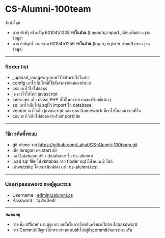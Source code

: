 # CS-Alumni-100team
จัดทำโดย
- นาย ฬะหัฐ ศรีหะรัญ 6010451248  **ทำในส่วน** (Layouts,import_นิสิต,เพิ่มข่าว+ฐานข้อมูล)
- นาย อิทธิฤทธิ์ งามสอาด 6010451256   **ทำในส่วน** (login,register,เพิ่มofficer+ฐานข้อมูล)
---
### floder list
  - _upload_images  รูปภาพไว้ใช้สำหรับใส่ในข่าว
  - config เอาไว้เก็บไฟล์ที่ใช้ตั้งค่าการติดต่อดาต้าเบส
  - css เอาไว้ใส่ไฟล์css
  - js เอาไว้ใส่ไฟล์ javascript
  - services เก็บ class PHP ที่ใช้ในการทำงานของฟังก์ชั่นต่างๆ
  - sql เอาไว้เก็บไฟล์ sqlไว้ import ใส่ database
  - vendor เอาไว้เก็บ javascript และ css framework ที่เราไปโหลดมาจากที่อื่น
  - csv เอาไว้เก็บไฟล์csvสำหรับimportนิสิต
---
### วิธีการติดตั้งระบบ
  - git clone จาก https://github.com/Lahut/CS-Alumni-100team.git
  - เปิด laragon กด start all
  - กด Database สร้าง database ชื่อ cs-alumni
  - load sql file ใส่ databas จาก floder sql มีทั้งหมด 3 ไฟล์
  - เข้าwebsite โดยการพิมพ์ช่อง url:   cs-alumni.test
---
### User/password ของผู้ดูแลระบบ
  - Username : admin@alumni.cs
  - Password : 1q2w3e4r
---
***หมายเหตุ***   
- การเพิ่ม officer ผ่านผู้ดูแลระบบนั้นในการล็อกอินครั้งแรกไม่ต้องใส่password
- การ Commitมีปัญหาไม่ทราบสาเหตุpushไปอยู่ดีๆcommitอันเก่าๆหายครับ


